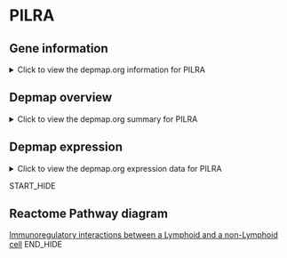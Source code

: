 <h1>PILRA</h1>

<h2>Gene information</h2>
<details>
  <summary>Click to view the depmap.org information for PILRA</summary>
  <iframe src="https://depmap.org/portal/gene/PILRA?tab=about" style="border:none;width:100%;height:800px"></iframe>
</details>

<h2>Depmap overview</h2>
<details>
  <summary>Click to view the depmap.org summary for PILRA</summary>
  <iframe src="https://depmap.org/portal/gene/PILRA?tab=overview" style="border:none;width:100%;height:800px"></iframe>
</details>

<h2>Depmap expression</h2>
<details>
  <summary>Click to view the depmap.org expression data for PILRA</summary>
  <iframe src="https://depmap.org/portal/gene/PILRA?tab=characterization" style="border:none;width:100%;height:800px"></iframe>
</details>


START_HIDE
<h2>Reactome Pathway diagram</h2>
<a href="https://reactome.org/PathwayBrowser/#/R-HSA-198933">Immunoregulatory interactions between a Lymphoid and a non-Lymphoid cell</a>
END_HIDE


